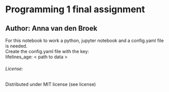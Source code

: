 # Programming 1 final assignment 
## Author: Anna van den Broek
For this notebook to work a python, jupyter notebook and a config.yaml file is needed.<br />
Create the config.yaml file with the key: <br />
lifelines_age: < path to data >

###### License:
Distributed under MIT license (see license)

